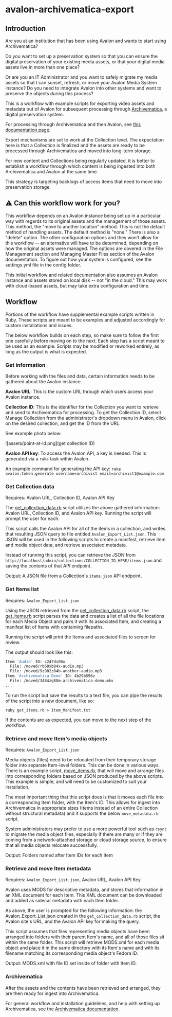 # avalon-archivematica-export

## Introduction

Are you at an institution that has been using Avalon and wants to start using
Archivematica?

Do you want to set up a preservation system so that you can ensure the digital
preservation of your existing media assets, or that your digital media assets
live in more than one place?

Or are you an IT Administrator and you want to safely migrate my media assets so
that I can sunset, refresh, or move your Avalon Media System instance? Do you
need to integrate Avalon into other systems and want to preserve the objects
during this process?

This is a workflow with example scripts for exporting video assets and
metadata out of Avalon for subsequent processing through
[Archivematica](https://www.archivematica.org/en/), a digital preservation system.

For processing through Archivematica and then Avalon, see [this documentation
page](https://wiki.dlib.indiana.edu/display/VarVideo/Archivematica+to+Avalon+Workflow).

Export mechanisms are set to work at the Collection level. The expectation here
is that a Collection is finalized and the assets are ready to be processed
through Archivematica and moved into long-term storage.

For new content and Collections being regularly updated, it is better to
establish a workflow through which content is being ingested into both
Archivematica and Avalon at the same time.

This strategy is targeting backlogs of access items that need to move into
preservation storage.

## ⚠ Can this workflow work for you?

This workflow depends on an Avalon instance being set up in a particular way
with regards to its original assets and the management of those assets. This
method, the "move to another location" method. This is not the default method of
handling assets. The default method is "none." There is also a "delete" option.
The other configuration options and they won’t allow for this workflow -- an
alternative will have to be determined, depending on how the original assets
were managed. The options are covered in the File Management section and
Managing Master Files section of the Avalon documentation. To figure out how
your system is configured, see the settings.yml file in the config folder.

This initial workflow and related documentation also assumes an Avalon instance
and assets stored on local disk -- not "in the cloud." This may work with
cloud-based assets, but may take extra configuration and time.

## Workflow

Portions of the workflow have supplemental example scripts written in Ruby.
These scripts are meant to be examples and adjusted accordingly for custom
installations and issues.

The below workflow builds on each step, so make sure to follow the first one
carefully before moving on to the next. Each step has a script meant to be used
as an example. Scripts may be modified or reworked entirely, as long as the
output is what is expected.

### Get information

Before working with the files and data, certain information needs to be gathered
about the Avalon instance.

**Avalon URL**: This is the custom URL through which users access your Avalon instance.

**Collection ID**: This is the identifier for the Collection you want to retrieve
and send to Archivematica for processing. To get the Collection ID, select
Manage Collection from the administrator's dropdown menu in Avalon, click on the
desired collection, and get the ID from the URL.

See example photo below:

![assets/point-at-id.png](get collection ID)

**Avalon API key**: To access the Avalon API, a key is needed. This is generated
via a `rake` task within Avalon.

An example command for generating the API key:
`rake avalon:token:generate username=archivist email=archivist1@example.com`

### Get Collection data

Requires: Avalon URL, Collection ID, Avalon API Key

The [get_collection_data.rb](example-scripts/get_collection_data.rb) script
utilizes the above gathered information: Avalon URL, Collection ID, and Avalon
API key. Running the script will prompt the user for each.

This script calls the Avalon API for all of the items in a collection, and
writes that resulting JSON query to file entitled `Avalon_Export_List.json`.
This JSON will be used in the following scripts to create a manifest, retrieve
item and media object data, and retrieve associated metadata.

Instead of running this script, you can retrieve the JSON from
`http://localhost/admin/collections/COLLECTION_ID_HERE/items.json` and saving
the contents of that API endpoint.

Output: A JSON file from a Collection's `items.json` API endpoint.

### Get Items list

Requires: `Avalon_Export_List.json`

Using the JSON retrieved from the
[get_collection_data.rb](example-scripts/get_collection_data.rb) script, the
[get_items.rb](example-scripts/get_items_.rb) script parses the data and creates
a list of all the file locations for each Media Object and pairs it with its associated
Item, and creating a manifest list of Items with containing filepaths.

Running the script will print the Items and associated files to screen for review.

The output should look like this:

```bash
Item 'Audio' ID: c247ds08x
  File: /moved/rb68xb84x-audio.mp3
  File: /moved/9z902z84b-another-audio.mp3
Item 'Archivematica Demo' ID: 4b29b596v
  File: /moved/3484zg88m-archivematica-demo.mkv
...
```

To run the script but save the results to a text file, you can pipe the results
of the script into a new document, like so:

`ruby get_items.rb > Item_Manifest.txt`

If the contents are as expected, you can move to the next step of the workflow.

### Retrieve and move Item's media objects

Requires: `Avalon_Export_List.json`

Media objects (files) need to be relocated from their temporary storage folder
into separate
Item-level folders. This can be done in various ways. There is an example
script, [move_items.rb](example-scripts/move_items.rb), that will move and
arrange files into corresponding folders based on JSON produced by the above
scripts. This example is simple, and will need to be customized to suit your
installation.

The most important thing that this script does is that it moves each file into a
corresponding Item folder, with the Item's ID. This allows for ingest into
Archivematica in appropriate sizes (Items instead of an entire Collection
without structural metadata) and it supports the below `move_metadata.rb` script.

System administrators may prefer to use a more powerful tool
such as `rsync` to migrate the media object files, especially if there are many
or if they are coming from a network-attached storage or cloud storage source,
to ensure that all media objects relocate successfully.

Output: Folders named after Item IDs for each Item

### Retrieve and move Item metadata

Requires: `Avalon_Export_List.json`, Avalon URL, Avalon API Key

Avalon uses MODS for descriptive metadata, and stores that information in an XML
document for each Item. This XML document can be downloaded and added as sidecar
metadata with each Item folder.

As above, the user is prompted for the following information: the
Avalon_Export_List.json created in the `get_collection_data.rb` script, the
Avalon site's URL, and the Avalon API key for making the query.

This script assumes that files representing media objects have been arranged
into folders with their parent Item's name, and all of those files sit within
the same folder. This script will retrieve MODS.xml for each media object and
place it in the same directory with its Item's name and with its filename
matching its corresponding media object's Fedora ID.

Output: MODS.xml with file ID set inside of folder with Item ID.

### Archivematica 

After the assets and the contents have been retrieved and arranged, they are
then ready for ingest into Archivematica.

For general workflow and installation guidelines, and help with setting up
Archivematica, see the [Archivematica documentation](https://www.archivematica.org/docs).
